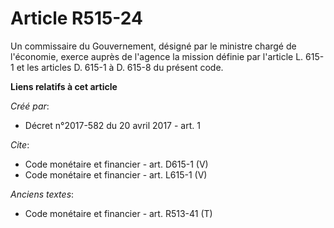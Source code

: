 # Article R515-24

Un commissaire du Gouvernement, désigné par le ministre chargé de l'économie, exerce auprès de l'agence la mission définie
par l'article L. 615-1 et les articles D. 615-1 à D. 615-8 du présent code.

**Liens relatifs à cet article**

_Créé par_:

  - Décret n°2017-582 du 20 avril 2017 - art. 1

_Cite_:

  - Code monétaire et financier - art. D615-1 (V)
  - Code monétaire et financier - art. L615-1 (V)

_Anciens textes_:

  - Code monétaire et financier - art. R513-41 (T)
